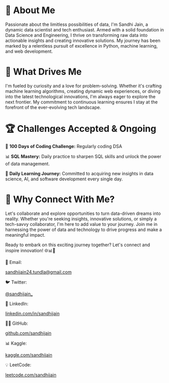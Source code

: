 # 🚀 **About Me**

Passionate about the limitless possibilities of data, I'm Sandhi Jain, a dynamic data scientist and tech enthusiast. Armed with a solid foundation in Data Science and Engineering, I thrive on transforming raw data into actionable insights and creating innovative solutions. My journey has been marked by a relentless pursuit of excellence in Python, machine learning, and web development.

# 🧠 **What Drives Me**

I'm fueled by curiosity and a love for problem-solving. Whether it's crafting machine learning algorithms, creating dynamic web experiences, or diving into the latest technological innovations, I'm always eager to explore the next frontier. My commitment to continuous learning ensures I stay at the forefront of the ever-evolving tech landscape.

# 🏆 **Challenges Accepted & Ongoing**

🚀 **100 Days of Coding Challenge:** Regularly coding DSA
 
📊 **SQL Mastery:** Daily practice to sharpen SQL skills and unlock the power of data management.

🌟 **Daily Learning Journey:** Committed to acquiring new insights in data science, AI, and software development every single day.

 # 🌟 **Why Connect With Me?**

Let's collaborate and explore opportunities to turn data-driven dreams into reality. Whether you're seeking insights, innovative solutions, or simply a tech-savvy collaborator, I'm here to add value to your journey. Join me in harnessing the power of data and technology to drive progress and make a meaningful impact.

Ready to embark on this exciting journey together? Let's connect and inspire innovation! 🌐📊🤝

📧 Email:

  [sandhijain24.tundla@gmail.com](mailto:sandhijain24.tundla@gmail.com)

🐦 Twitter:

[@sandhijain_](https://twitter.com/sandhijain_)

👔 LinkedIn:

[linkedin.com/in/sandhijain](https://www.linkedin.com/in/YourLinkedInProfile)

👨‍💻 GitHub:

[github.com/sandhijain](https://github.com/sandhijain)

📊 Kaggle:

[kaggle.com/sandhijain](https://www.kaggle.com/sandhijain)

💡 LeetCode:

[leetcode.com/sandhijain](https://leetcode.com/sandhijain)
 
 
  
 
 
 



